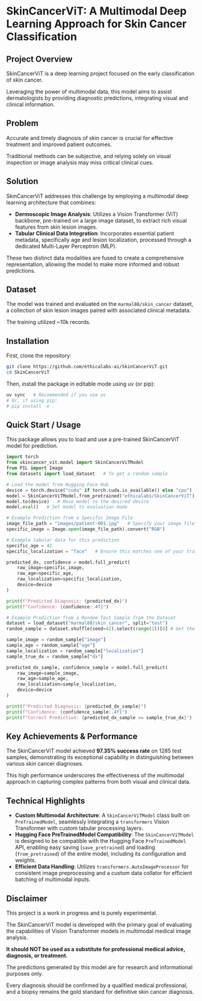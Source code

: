 # SkinCancerViT: A Multimodal Deep Learning Approach for Skin Cancer Classification

## Project Overview

SkinCancerViT is a deep learning project focused on the early classification of skin cancer.

Leveraging the power of multimodal data, this model aims to assist dermatologists by providing diagnostic predictions, integrating visual and clinical information.

## Problem

Accurate and timely diagnosis of skin cancer is crucial for effective treatment and improved patient outcomes.

Traditional methods can be subjective, and relying solely on visual inspection or image analysis may miss critical clinical cues.

## Solution

SkinCancerViT addresses this challenge by employing a multimodal deep learning architecture that combines:

- **Dermoscopic Image Analysis**: Utilizes a Vision Transformer (ViT) backbone, pre-trained on a large image dataset, to extract rich visual features from skin lesion images.
- **Tabular Clinical Data Integration**: Incorporates essential patient metadata, specifically age and lesion localization, processed through a dedicated Multi-Layer Perceptron (MLP).

These two distinct data modalities are fused to create a comprehensive representation, allowing the model to make more informed and robust predictions.

## Dataset

The model was trained and evaluated on the `marmal88/skin_cancer` dataset, a collection of skin lesion images paired with associated clinical metadata.

The training utilized ~10k records.

## Installation

First, clone the repository:

```bash
git clone https://github.com/ethicalabs-ai/SkinCancerViT.git
cd SkinCancerViT
```

Then, install the package in editable mode using uv (or pip):

```bash
uv sync   # Recommended if you use uv
# Or, if using pip:
# pip install -e .
```

## Quick Start / Usage

This package allows you to load and use a pre-trained SkinCancerViT model for prediction.

```python
import torch
from skincancer_vit.model import SkinCancerViTModel
from PIL import Image
from datasets import load_dataset   # To get a random sample

# Load the model from Hugging Face Hub
device = torch.device("cuda" if torch.cuda.is_available() else "cpu")
model = SkinCancerViTModel.from_pretrained("ethicalabs/SkinCancerViT")
model.to(device)   # Move model to the desired device
model.eval()   # Set model to evaluation mode

# Example Prediction from a Specific Image File
image_file_path = "images/patient-001.jpg"   # Specify your image file path here
specific_image = Image.open(image_file_path).convert("RGB")

# Example tabular data for this prediction
specific_age = 42
specific_localization = "face"   # Ensure this matches one of your trained localization categories

predicted_dx, confidence = model.full_predict(
    raw_image=specific_image,
    raw_age=specific_age,
    raw_localization=specific_localization,
    device=device
)

print(f"Predicted Diagnosis: {predicted_dx}")
print(f"Confidence: {confidence:.4f}")

# Example Prediction from a Random Test Sample from the Dataset
dataset = load_dataset("marmal88/skin_cancer", split="test")
random_sample = dataset.shuffle(seed=42).select(range(1))[0] # Get the first shuffled sample

sample_image = random_sample["image"]
sample_age = random_sample["age"]
sample_localization = random_sample["localization"]
sample_true_dx = random_sample["dx"]

predicted_dx_sample, confidence_sample = model.full_predict(
    raw_image=sample_image,
    raw_age=sample_age,
    raw_localization=sample_localization,
    device=device
)

print(f"Predicted Diagnosis: {predicted_dx_sample}")
print(f"Confidence: {confidence_sample:.4f}")
print(f"Correct Prediction: {predicted_dx_sample == sample_true_dx}")
```

## Key Achievements & Performance

The SkinCancerViT model achieved **97.35% success rate** on 1285 test samples, demonstrating its exceptional capability in distinguishing between various skin cancer diagnoses.

This high performance underscores the effectiveness of the multimodal approach in capturing complex patterns from both visual and clinical data.

## Technical Highlights

- **Custom Multimodal Architecture**: A `SkinCancerViTModel` class built on `PreTrainedModel`, seamlessly integrating a `transformers` Vision Transformer with custom tabular processing layers.
- **Hugging Face PreTrainedModel Compatibility**: The `SkinCancerViTModel` is designed to be compatible with the Hugging Face `PreTrainedModel` API, enabling easy saving (`save_pretrained`) and loading (`from_pretrained`) of the entire model, including its configuration and weights.
- **Efficient Data Handling**: Utilizes `transformers.AutoImageProcessor` for consistent image preprocessing and a custom data collator for efficient batching of multimodal inputs.

## Disclaimer

This project is a work in progress and is purely experimental.

The SkinCancerViT model is developed with the primary goal of evaluating the capabilities of Vision Transformer models in multimodal medical image analysis.

**It should NOT be used as a substitute for professional medical advice, diagnosis, or treatment.**

The predictions generated by this model are for research and informational purposes only.

Every diagnosis should be confirmed by a qualified medical professional, and a biopsy remains the gold standard for definitive skin cancer diagnosis.